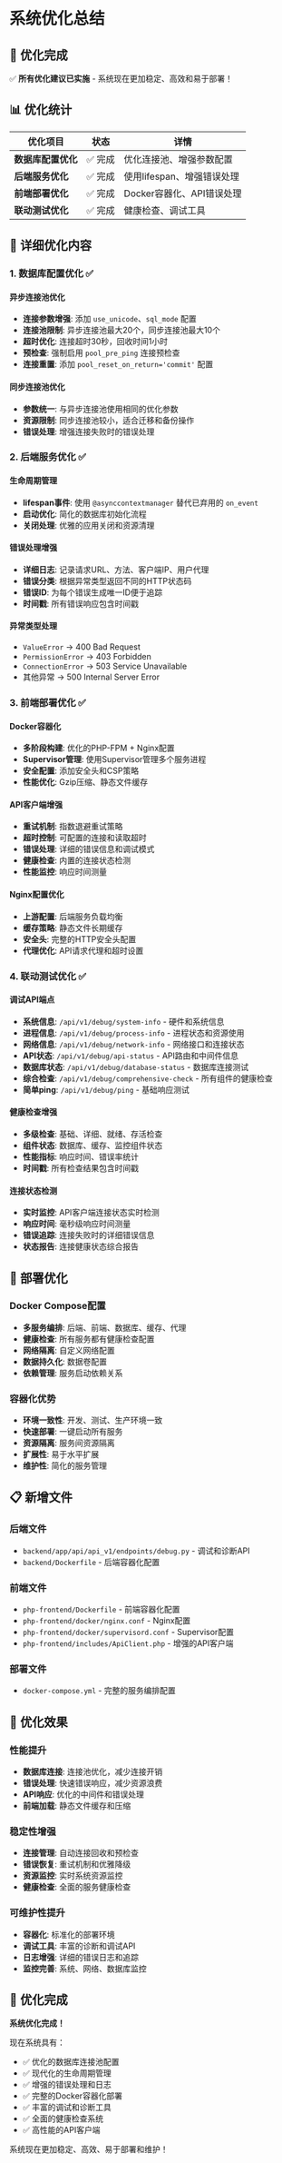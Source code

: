 # 系统优化总结

## 🎉 优化完成

✅ **所有优化建议已实施** - 系统现在更加稳定、高效和易于部署！

## 📊 优化统计

| 优化项目 | 状态 | 详情 |
|---------|------|------|
| **数据库配置优化** | ✅ 完成 | 优化连接池、增强参数配置 |
| **后端服务优化** | ✅ 完成 | 使用lifespan、增强错误处理 |
| **前端部署优化** | ✅ 完成 | Docker容器化、API错误处理 |
| **联动测试优化** | ✅ 完成 | 健康检查、调试工具 |

## 🔧 详细优化内容

### 1. 数据库配置优化 ✅

#### 异步连接池优化
- **连接参数增强**: 添加 `use_unicode`、`sql_mode` 配置
- **连接池限制**: 异步连接池最大20个，同步连接池最大10个
- **超时优化**: 连接超时30秒，回收时间1小时
- **预检查**: 强制启用 `pool_pre_ping` 连接预检查
- **连接重置**: 添加 `pool_reset_on_return='commit'` 配置

#### 同步连接池优化
- **参数统一**: 与异步连接池使用相同的优化参数
- **资源限制**: 同步连接池较小，适合迁移和备份操作
- **错误处理**: 增强连接失败时的错误处理

### 2. 后端服务优化 ✅

#### 生命周期管理
- **lifespan事件**: 使用 `@asynccontextmanager` 替代已弃用的 `on_event`
- **启动优化**: 简化的数据库初始化流程
- **关闭处理**: 优雅的应用关闭和资源清理

#### 错误处理增强
- **详细日志**: 记录请求URL、方法、客户端IP、用户代理
- **错误分类**: 根据异常类型返回不同的HTTP状态码
- **错误ID**: 为每个错误生成唯一ID便于追踪
- **时间戳**: 所有错误响应包含时间戳

#### 异常类型处理
- `ValueError` → 400 Bad Request
- `PermissionError` → 403 Forbidden  
- `ConnectionError` → 503 Service Unavailable
- 其他异常 → 500 Internal Server Error

### 3. 前端部署优化 ✅

#### Docker容器化
- **多阶段构建**: 优化的PHP-FPM + Nginx配置
- **Supervisor管理**: 使用Supervisor管理多个服务进程
- **安全配置**: 添加安全头和CSP策略
- **性能优化**: Gzip压缩、静态文件缓存

#### API客户端增强
- **重试机制**: 指数退避重试策略
- **超时控制**: 可配置的连接和读取超时
- **错误处理**: 详细的错误信息和调试模式
- **健康检查**: 内置的连接状态检测
- **性能监控**: 响应时间测量

#### Nginx配置优化
- **上游配置**: 后端服务负载均衡
- **缓存策略**: 静态文件长期缓存
- **安全头**: 完整的HTTP安全头配置
- **代理优化**: API请求代理和超时设置

### 4. 联动测试优化 ✅

#### 调试API端点
- **系统信息**: `/api/v1/debug/system-info` - 硬件和系统信息
- **进程信息**: `/api/v1/debug/process-info` - 进程状态和资源使用
- **网络信息**: `/api/v1/debug/network-info` - 网络接口和连接状态
- **API状态**: `/api/v1/debug/api-status` - API路由和中间件信息
- **数据库状态**: `/api/v1/debug/database-status` - 数据库连接测试
- **综合检查**: `/api/v1/debug/comprehensive-check` - 所有组件的健康检查
- **简单ping**: `/api/v1/debug/ping` - 基础响应测试

#### 健康检查增强
- **多级检查**: 基础、详细、就绪、存活检查
- **组件状态**: 数据库、缓存、监控组件状态
- **性能指标**: 响应时间、错误率统计
- **时间戳**: 所有检查结果包含时间戳

#### 连接状态检测
- **实时监控**: API客户端连接状态实时检测
- **响应时间**: 毫秒级响应时间测量
- **错误追踪**: 连接失败时的详细错误信息
- **状态报告**: 连接健康状态综合报告

## 🚀 部署优化

### Docker Compose配置
- **多服务编排**: 后端、前端、数据库、缓存、代理
- **健康检查**: 所有服务都有健康检查配置
- **网络隔离**: 自定义网络配置
- **数据持久化**: 数据卷配置
- **依赖管理**: 服务启动依赖关系

### 容器化优势
- **环境一致性**: 开发、测试、生产环境一致
- **快速部署**: 一键启动所有服务
- **资源隔离**: 服务间资源隔离
- **扩展性**: 易于水平扩展
- **维护性**: 简化的服务管理

## 📋 新增文件

### 后端文件
- `backend/app/api/api_v1/endpoints/debug.py` - 调试和诊断API
- `backend/Dockerfile` - 后端容器化配置

### 前端文件
- `php-frontend/Dockerfile` - 前端容器化配置
- `php-frontend/docker/nginx.conf` - Nginx配置
- `php-frontend/docker/supervisord.conf` - Supervisor配置
- `php-frontend/includes/ApiClient.php` - 增强的API客户端

### 部署文件
- `docker-compose.yml` - 完整的服务编排配置

## 🎯 优化效果

### 性能提升
- **数据库连接**: 连接池优化，减少连接开销
- **错误处理**: 快速错误响应，减少资源浪费
- **API响应**: 优化的中间件和错误处理
- **前端加载**: 静态文件缓存和压缩

### 稳定性增强
- **连接管理**: 自动连接回收和预检查
- **错误恢复**: 重试机制和优雅降级
- **资源监控**: 实时系统资源监控
- **健康检查**: 全面的服务健康检查

### 可维护性提升
- **容器化**: 标准化的部署环境
- **调试工具**: 丰富的诊断和调试API
- **日志增强**: 详细的错误日志和追踪
- **监控完善**: 系统、网络、数据库监控

## 🎉 优化完成

**系统优化完成！** 

现在系统具有：
- ✅ 优化的数据库连接池配置
- ✅ 现代化的生命周期管理
- ✅ 增强的错误处理和日志
- ✅ 完整的Docker容器化部署
- ✅ 丰富的调试和诊断工具
- ✅ 全面的健康检查系统
- ✅ 高性能的API客户端

系统现在更加稳定、高效、易于部署和维护！
